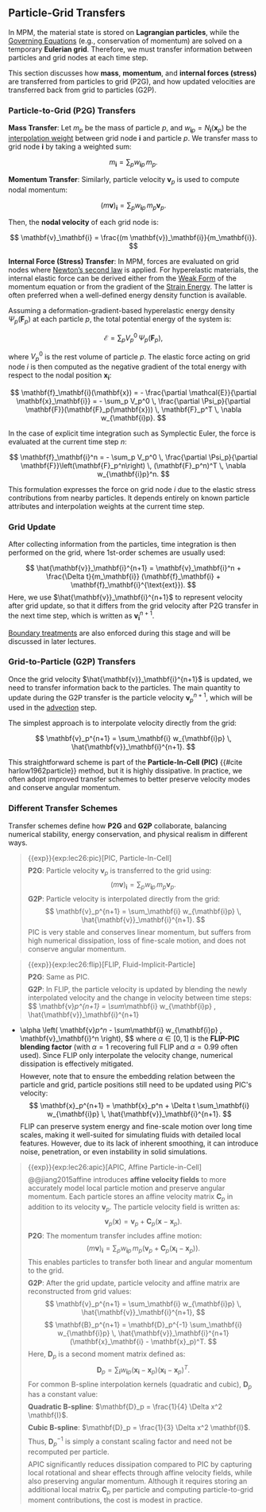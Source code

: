 ## Particle-Grid Transfers

In MPM, the material state is stored on **Lagrangian particles**, while the [Governing Equations](./lec16-strong_and_weak_forms.md) (e.g., conservation of momentum) are solved on a temporary **Eulerian grid**. Therefore, we must transfer information between particles and grid nodes at each time step.

This section discusses how **mass**, **momentum**, and **internal forces (stress)** are transferred from particles to grid (P2G), and how updated velocities are transferred back from grid to particles (G2P).



### Particle-to-Grid (P2G) Transfers

**Mass Transfer**: Let $m_p$ be the mass of particle $p$, and $w_{\mathbf{i}p} = N_\mathbf{i}(\mathbf{x}_p)$ be the [interpolation weight](./lec26.2-interpolating_functions.md) between grid node $\mathbf{i}$ and particle $p$. We transfer mass to grid node $\mathbf{i}$ by taking a weighted sum:

$$
m_\mathbf{i} = \sum_p w_{\mathbf{i}p} \, m_p.
$$

**Momentum Transfer**: Similarly, particle velocity $\mathbf{v}_p$ is used to compute nodal momentum:

$$
(m \mathbf{v})_\mathbf{i} = \sum_p w_{\mathbf{i}p} \, m_p \mathbf{v}_p.
$$

Then, the **nodal velocity** of each grid node is:

$$
\mathbf{v}_\mathbf{i} = \frac{(m \mathbf{v})_\mathbf{i}}{m_\mathbf{i}}.
$$

**Internal Force (Stress) Transfer**: In MPM, forces are evaluated on grid nodes where [Newton’s second law](./lec1.2-newton_2nd_law.md) is applied. For hyperelastic materials, the internal elastic force can be derived either from the [Weak Form](./lec16.3-weak_form.md) of the momentum equation or from the gradient of the [Strain Energy](./lec13-strain_energy.md). The latter is often preferred when a well-defined energy density function is available.

Assuming a deformation-gradient-based hyperelastic energy density $\Psi_p(\mathbf{F}_p)$ at each particle $p$, the total potential energy of the system is:

$$
\mathcal{E} = \sum_p V_p^0 \, \Psi_p(\mathbf{F}_p),
$$

where $V_p^0$ is the rest volume of particle $p$. The elastic force acting on grid node $i$ is then computed as the negative gradient of the total energy with respect to the nodal position $\mathbf{x}_\mathbf{i}$:

$$
\mathbf{f}_\mathbf{i}(\mathbf{x}) = - \frac{\partial \mathcal{E}}{\partial \mathbf{x}_\mathbf{i}} = - \sum_p V_p^0 \, \frac{\partial \Psi_p}{\partial \mathbf{F}}(\mathbf{F}_p(\mathbf{x})) \, \mathbf{F}_p^T \, \nabla w_{\mathbf{i}p}.
$$

In the case of explicit time integration such as Symplectic Euler, the force is evaluated at the current time step $n$:

$$
\mathbf{f}_\mathbf{i}^n = - \sum_p V_p^0 \, \frac{\partial \Psi_p}{\partial \mathbf{F}}\left(\mathbf{F}_p^n\right) \, (\mathbf{F}_p^n)^T \, \nabla w_{\mathbf{i}p}^n.
$$

This formulation expresses the force on grid node $i$ due to the elastic stress contributions from nearby particles. It depends entirely on known particle attributes and interpolation weights at the current time step.

### Grid Update

After collecting information from the particles, time integration is then performed on the grid, where 1st-order schemes are usually used:

$$
\hat{\mathbf{v}}_\mathbf{i}^{n+1} = \mathbf{v}_\mathbf{i}^n + \frac{\Delta t}{m_\mathbf{i}} (\mathbf{f}_\mathbf{i} + \mathbf{f}_\mathbf{i}^{\text{ext}}).
$$
Here, we use $\hat{\mathbf{v}}_\mathbf{i}^{n+1}$ to represent velocity after grid update, so that it differs from the grid velocity after P2G transfer in the next time step, which is written as $\mathbf{v}_\mathbf{i}^{n+1}$.

[Boundary treatments](./lec28-mpm_bc.md) are also enforced during this stage and will be discussed in later lectures.

### Grid-to-Particle (G2P) Transfers

Once the grid velocity $\hat{\mathbf{v}}_\mathbf{i}^{n+1}$ is updated, we need to transfer information back to the particles. The main quantity to update during the G2P transfer is the particle velocity $\mathbf{v}_p^{n+1}$, which will be used in the [advection](src/lec26.4-particle_state_update.md) step.

The simplest approach is to interpolate velocity directly from the grid:

$$
\mathbf{v}_p^{n+1} = \sum_\mathbf{i} w_{\mathbf{i}p} \, \hat{\mathbf{v}}_\mathbf{i}^{n+1}.
$$

This straightforward scheme is part of the **Particle-In-Cell (PIC)** {{#cite harlow1962particle}} method, but it is highly dissipative. In practice, we often adopt improved transfer schemes to better preserve velocity modes and conserve angular momentum.

### Different Transfer Schemes

Transfer schemes define how **P2G** and **G2P** collaborate, balancing numerical stability, energy conservation, and physical realism in different ways.

> {{exp}}{exp:lec26:pic}[PIC, Particle-In-Cell] $$ $$
**P2G**: Particle velocity $\mathbf{v}_p$ is transferred to the grid using:
$$
(m\mathbf{v})_\mathbf{i} = \sum_p w_{\mathbf{i}p} \, m_p \mathbf{v}_p.
$$
**G2P**: Particle velocity is interpolated directly from the grid:
$$
\mathbf{v}_p^{n+1} = \sum_\mathbf{i} w_{\mathbf{i}p} \, \hat{\mathbf{v}}_\mathbf{i}^{n+1}.
$$
PIC is very stable and conserves linear momentum, but suffers from high numerical dissipation, loss of fine-scale motion, and does not conserve angular momentum.

> {{exp}}{exp:lec26:flip}[FLIP, Fluid-Implicit-Particle] $$ $$
**P2G**: Same as PIC. $$ $$
**G2P**: In FLIP, the particle velocity is updated by blending the newly interpolated velocity and the change in velocity between time steps:
$$
\mathbf{v}_p^{n+1} =
\sum_\mathbf{i} w_{\mathbf{i}p} \, \hat{\mathbf{v}}_\mathbf{i}^{n+1}
+ \alpha \left( \mathbf{v}_p^n - \sum_\mathbf{i} w_{\mathbf{i}p} \, \mathbf{v}_\mathbf{i}^n \right),
$$
where $\alpha \in [0, 1]$ is the **FLIP-PIC blending factor** (with $\alpha = 1$ recovering full FLIP and $\alpha = 0.99$ often used). Since FLIP only interpolate the velocity change, numerical dissipation is effectively mitigated. $$ $$
However, note that to ensure the embedding relation between the particle and grid, particle positions still need to be updated using PIC's velocity:
$$
\mathbf{x}_p^{n+1} = \mathbf{x}_p^n + \Delta t \sum_\mathbf{i} w_{\mathbf{i}p} \, \hat{\mathbf{v}}_\mathbf{i}^{n+1}.
$$
FLIP can preserve system energy and fine-scale motion over long time scales, making it well-suited for simulating fluids with detailed local features. However, due to its lack of inherent smoothing, it can introduce noise, penetration, or even instability in solid simulations.

> {{exp}}{exp:lec26:apic}[APIC, Affine Particle-in-Cell] $$ $$
@@jiang2015affine introduces **affine velocity fields** to more accurately model local particle motion and preserve angular momentum. Each particle stores an affine velocity matrix $\mathbf{C}_p$ in addition to its velocity $\mathbf{v}_p$. The particle velocity field is written as:
$$
\mathbf{v}_p(\mathbf{x}) = \mathbf{v}_p + \mathbf{C}_p (\mathbf{x} - \mathbf{x}_p).
$$
**P2G**: The momentum transfer includes affine motion:
$$
(m\mathbf{v})_\mathbf{i} = \sum_p w_{\mathbf{i}p} \, m_p \left( \mathbf{v}_p + \mathbf{C}_p (\mathbf{x}_\mathbf{i} - \mathbf{x}_p) \right).
$$
This enables particles to transfer both linear and angular momentum to the grid. $$ $$
**G2P**: After the grid update, particle velocity and affine matrix are reconstructed from grid values:
$$
\mathbf{v}_p^{n+1} = \sum_\mathbf{i} w_{\mathbf{i}p} \, \hat{\mathbf{v}}_\mathbf{i}^{n+1},
$$
$$
\mathbf{B}_p^{n+1} = \mathbf{D}_p^{-1} \sum_\mathbf{i} w_{\mathbf{i}p} \, \hat{\mathbf{v}}_\mathbf{i}^{n+1} (\mathbf{x}_\mathbf{i} - \mathbf{x}_p)^T.
$$
Here, $\mathbf{D}_p$ is a second moment matrix defined as:
$$
\mathbf{D}_p = \sum_\mathbf{i} w_{\mathbf{i}p} (\mathbf{x}_\mathbf{i} - \mathbf{x}_p)(\mathbf{x}_\mathbf{i} - \mathbf{x}_p)^T.
$$
For common B-spline interpolation kernels (quadratic and cubic), $\mathbf{D}_p$ has a constant value: $$ $$
 **Quadratic B-spline**: $\mathbf{D}_p = \frac{1}{4} \Delta x^2 \mathbf{I}$. $$ $$
 **Cubic B-spline**: $\mathbf{D}_p = \frac{1}{3} \Delta x^2 \mathbf{I}$. $$ $$
Thus, $\mathbf{D}_p^{-1}$ is simply a constant scaling factor and need not be recomputed per particle. $$ $$
APIC significantly reduces dissipation compared to PIC by capturing local rotational and shear effects through affine velocity fields, while also preserving angular momentum. Although it requires storing an additional local matrix $\mathbf{C}_p$ per particle and computing particle-to-grid moment contributions, the cost is modest in practice.